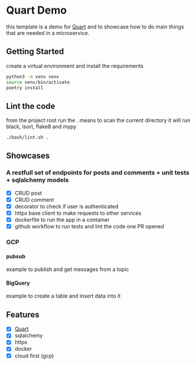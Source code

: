 # Quart Demo

this template is a demo for [Quart](https://gitlab.com/pgjones/quart) and to showcase
how to do main things that are needed in a microservice.

## Getting Started
create a virtual environment and install the requirements
```bash
python3 -m venv venv
source venv/bin/activate
poetry install
```

## Lint the code
from the project root run
the . means to scan the current directory
it will run black, isort, flake8 and mypy
```bash
./bash/lint.sh .
```

## Showcases
### A restfull set of endpoints for posts and comments + unit tests + sqlalchemy models
- [x] CRUD post
- [x] CRUD comment
- [x] decorator to check if user is authenticated
- [x] httpx base client to make requests to other services
- [x] dockerfile to run the app in a container
- [x] github workflow to run tests and lint the code one PR opened
### GCP

#### pubsub 
example to publish and get messages from a topic

#### BigQuery
example to create a table and insert data into it




## Features

- [x] [Quart](https://gitlab.com/pgjones/quart)
- [x] sqlalchemy
- [x] httpx
- [x] docker
- [x] cloud first (gcp)